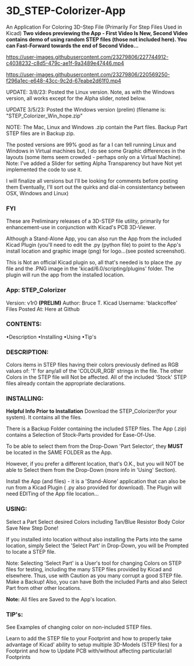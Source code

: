 # 3D_STEP-Colorizer-App
An Application For Coloring 3D-Step File (Primarily For Step Files Used in Kicad)
**Two videos previewing the App - First Video Is New, Second Video contains demo of using random STEP files
(those not included here).
You can Fast-Forward towards the end of Second Video...**




https://user-images.githubusercontent.com/23279806/227744912-c4038232-c8d5-479c-ae1f-9a3489e47446.mp4



https://user-images.githubusercontent.com/23279806/220569250-f296a1ec-e648-43cc-9c2d-67eabe2d61f0.mp4

UPDATE: 3/8/23: Posted the Linux version. Note, as with the Windows version, all works except for the Alpha slider, noted below.

UPDATE 3/5/23: Posted the Windows version (prelim) (filename is: "STEP_Colorizer_Win_hope.zip"

NOTE: The Mac, Linux and Windows .zip contain the Part files.
Backup Part STEP files are in Backup zip.

The posted versions are 99% good as far a I can tell running Linux and Windows in Virtual machines but, I do see some Graphic differences in the layouts (some items seem crowded - perhaps only on a Virtual Machine).
Note: I've added a Slider for setting Alpha Transparency but have Not yet implemented the code to use it.

I will finalize all versions but I'll be looking for comments before posting them
Eventually, I'll sort out the quirks and dial-in consistentancy between OSX, Windows and Linux)

### FYI
These are Preliminary releases of a 3D-STEP file utility, primarily for enhancement-use in conjunction with Kicad's PCB 3D-Viewer.

Although a Stand-Alone App, you can also run the App from the included Kicad Plugin (you'll need to edit the .py (python file) to point to the App's install location and graphic image (png) for logo...(see posted screenshot).

This is Not an official Kicad plugin so, all that's needed is to place the .py file and the .PNG image in the 'kicad/6.0/scripting/plugins' folder.
The plugin will run the app from the installed location.



### App: STEP_Colorizer
Version:  v1r0 **(PRELIM)**
Author: Bruce T.   Kicad Username:  'blackcoffee'
Files Posted At: Here at Github

### CONTENTS:
•Description
•Installing
•Using
•Tip's

### DESCRIPTION:
Colors items in STEP files having their colors previously defined as RGB
values of: '1' for any/all of the 'COLOUR_RGB' strings in the file. The other Colors
in the STEP file will Not be affected.
All of the included 'Stock' STEP files already contain the appropriate declarations.

### INSTALLING:
**Helpful Info Prior to Installation**
Download the STEP_Colorizer(for your system). It contains all the files.

There is a Backup Folder containing the included STEP files.
The App (.zip) contains a Selection of Stock-Parts provided for Ease-Of-Use.

To be able to select them from the Drop-Down 'Part Selector', they **MUST** be
located in the SAME FOLDER as the App.

However, if you prefer a different location, that's O.K., but you will NOT
be able to Select them from the Drop-Down (more info in 'Using' Section).

Install the App (and files) - it is a 'Stand-Alone' application that can also
be run from a Kicad Plugin ( .py also provided for download).
The Plugin will need EDITing of the App file location...

### USING:
Select a Part
Select desired Colors including Tan/Blue Resistor Body Color
Save New Step
Done!

If you installed into location without also installing the Parts into the same
location, simply Select the 'Select Part' in Drop-Down, you will be Prompted
to locate a STEP file.

Note: Selecting 'Select Part' is a User's tool for changing Colors on STEP files
for testing, including the many STEP files provided by Kicad and elsewhere.
Thus, use with Caution as you many corrupt a good STEP file. Make a Backup!
Also, you can have Both the included Parts and also Select Part from other
other locations.

**Note:** All files are Saved to the App's location.

### TIP's:
See Examples of changing color on non-included STEP files.

Learn to add the STEP file to your Footprint and how to properly take
advantage of Kicad' ability to setup multiple 3D-Models (STEP files) for
a Footprint and how to Update PCB with/without affecting particular/all
Footprints
